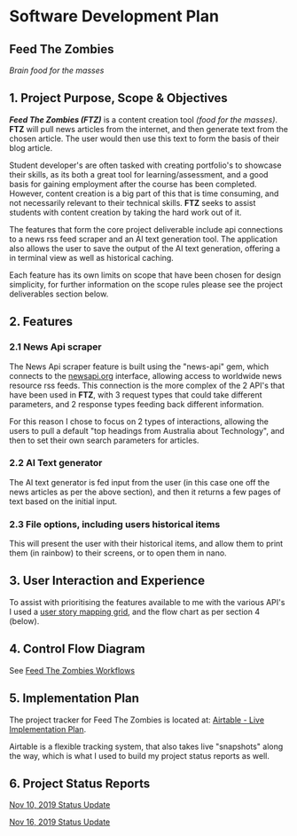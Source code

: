 # Software Development Plan
## Feed The Zombies
*Brain food for the masses*

## 1. Project Purpose, Scope & Objectives

***Feed The Zombies (FTZ)*** is a content creation tool *(food for the masses)*. **FTZ** will pull news articles from the internet, and then generate text from the chosen article. The user would then use this text to form the basis of their blog article.

Student developer's are often tasked with creating portfolio's to showcase their skills, as its both a great tool for learning/assessment, and a good basis for gaining employment after the course has been completed. However, content creation is a big part of this that is time consuming, and not necessarily relevant to their technical skills. **FTZ** seeks to assist students with content creation by taking the hard work out of it.

The features that form the core project deliverable include api connections to a news rss feed scraper and an AI text generation tool. The application also allows the user to save the output of the AI text generation, offering a in terminal view as well as historical caching.

Each feature has its own limits on scope that have been chosen for design simplicity, for further information on the scope rules please see the project deliverables section below.

## 2. Features

### 2.1 News Api scraper

The News Api scraper feature is built using the "news-api" gem, which connects to the [newsapi.org](https://newsapi.org/) interface, allowing access to worldwide news resource rss feeds. This connection is the more complex of the 2 API's that have been used in **FTZ**, with 3 request types that could take different parameters, and 2 response types feeding back different information.

For this reason I chose to focus on 2 types of interactions, allowing the users to pull a default "top headings from Australia about Technology", and then to set their own search parameters for articles.

### 2.2 AI Text generator

The AI text generator is fed input from the user (in this case one off the news articles as per the above section), and then it returns a few pages of text based on the initial input.

### 2.3 File options, including users historical items

This will present the user with their historical items, and allow them to print them (in rainbow) to their screens, or to open them in nano.

## 3. User Interaction and Experience

To assist with prioritising the features available to me with the various API's I used a [user story mapping grid](https://airtable.com/shr9FaUCsv3ugvIWt), and the flow chart as per section 4 (below).

## 4. Control Flow Diagram

See [Feed The Zombies Workflows](FeedTheZombies_Workflows.pdf)

## 5. Implementation Plan

The project tracker for Feed The Zombies is located at: [Airtable - Live Implementation Plan](https://airtable.com/shrUMq3UUizoKuFcQ).

Airtable is a flexible tracking system, that also takes live "snapshots" along the way, which is what I used to build my project status reports as well.

## 6. Project Status Reports

[Nov 10, 2019 Status Update](https://airtable.com/shrK9M90YLxl0pQUL)

[Nov 16, 2019 Status Update](https://airtable.com/shrIqGKllAsMmhawI)
